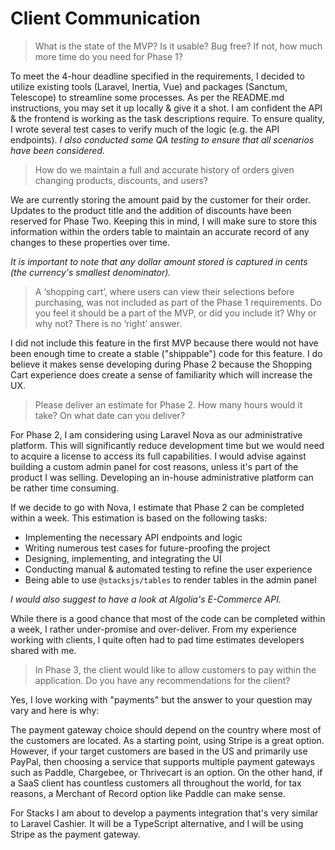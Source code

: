 # Client Communication

> What is the state of the MVP? Is it usable? Bug free? If not, how much more time do you need for Phase 1?

To meet the 4-hour deadline specified in the requirements, I decided to utilize existing tools (Laravel, Inertia, Vue) and packages (Sanctum, Telescope) to streamline some processes. As per the README.md instructions, you may set it up locally & give it a shot. I am confident the API & the frontend is working as the task descriptions require. To ensure quality, I wrote several test cases to verify much of the logic (e.g. the API endpoints). _I also conducted some QA testing to ensure that all scenarios have been considered._

> How do we maintain a full and accurate history of orders given changing products, discounts, and users?

We are currently storing the amount paid by the customer for their order. Updates to the product title and the addition of discounts have been reserved for Phase Two. Keeping this in mind, I will make sure to store this information within the orders table to maintain an accurate record of any changes to these properties over time.

_It is important to note that any dollar amount stored is captured in cents (the currency's smallest denominator)._ 

>A ‘shopping cart’, where users can view their selections before purchasing, was not included as part of the Phase 1 requirements. Do you feel it should be a part of the MVP, or did you include it? Why or why not? There is no ‘right’ answer.

I did not include this feature in the first MVP because there would not have been enough time to create a stable ("shippable") code for this feature. I do believe it makes sense developing during Phase 2 because the Shopping Cart experience does create a sense of familiarity which will increase the UX.

> Please deliver an estimate for Phase 2. How many hours would it take? On what date can you deliver?

For Phase 2, I am considering using Laravel Nova as our administrative platform. This will significantly reduce development time but we would need to acquire a license to access its full capabilities. I would advise against building a custom admin panel for cost reasons, unless it's part of the product I was selling. Developing an in-house administrative platform can be rather time consuming.

If we decide to go with Nova, I estimate that Phase 2 can be completed within a week. This estimation is based on the following tasks:

- Implementing the necessary API endpoints and logic
- Writing numerous test cases for future-proofing the project
- Designing, implementing, and integrating the UI
- Conducting manual & automated testing to refine the user experience
- Being able to use `@stacksjs/tables` to render tables in the admin panel

_I would also suggest to have a look at Algolia's E-Commerce API._

While there is a good chance that most of the code can be completed within a week, I rather under-promise and over-deliver. From my experience working with clients, I quite often had to pad time estimates developers shared with me.

> In Phase 3, the client would like to allow customers to pay within the application. Do you have any recommendations for the client?

Yes, I love working with "payments" but the answer to your question may vary and here is why: 

The payment gateway choice should depend on the country where most of the customers are located. As a starting point, using Stripe is a great option. However, if your target customers are based in the US and primarily use PayPal, then choosing a service that supports multiple payment gateways such as Paddle, Chargebee, or Thrivecart is an option. On the other hand, if a SaaS client has countless customers all throughout the world, for tax reasons, a Merchant of Record option like Paddle can make sense.

For Stacks I am about to develop a payments integration that's very similar to Laravel Cashier. It will be a TypeScript alternative, and I will be using Stripe as the payment gateway.
